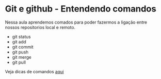 # Git e github - Entendendo comandos

Nessa aula aprendemos comados para poder fazermos a ligação entre nossos repositorios local e remoto. 

- git status
- git add 
- git commit
- git push
- git merge
- git pull

Veja dicas de comandos [aqui](https://training.github.com/downloads/pt_BR/github-git-cheat-sheet.pdf)

